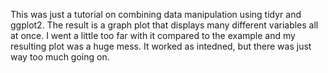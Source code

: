 This was just a tutorial on combining data manipulation using tidyr and ggplot2. The result is a graph plot that displays many different variables all at once. I went a little too far with it compared to the example and my resulting plot was a huge mess. It worked as intedned, but there was just way too much going on.

